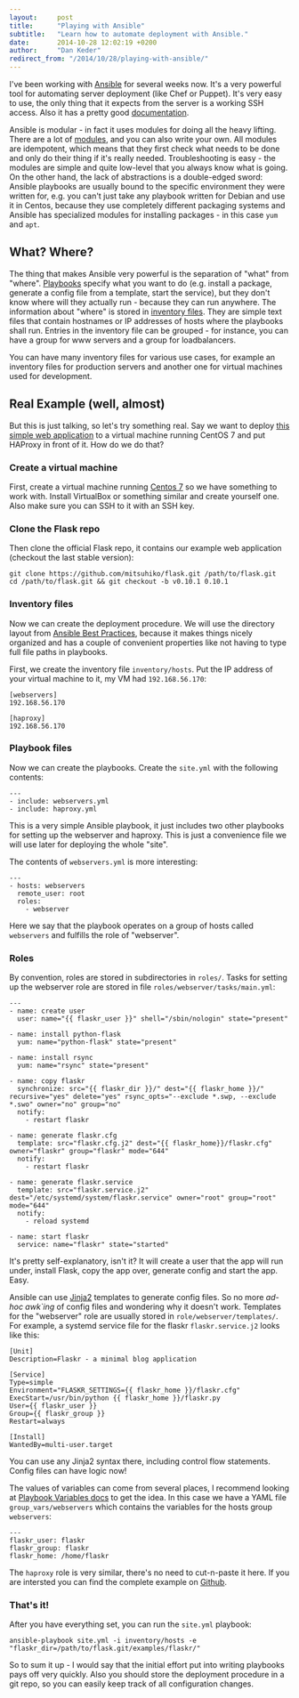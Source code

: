 ```yaml
---
layout:     post
title:      "Playing with Ansible"
subtitle:   "Learn how to automate deployment with Ansible."
date:       2014-10-28 12:02:19 +0200
author:     "Dan Keder"
redirect_from: "/2014/10/28/playing-with-ansible/"
---
```


I've been working with [Ansible](http://www.ansible.com/) for several weeks now.
It's a very powerful tool for automating server deployment (like Chef or
Puppet). It's very easy to use, the only thing that it expects from the server
is a working SSH access. Also it has a pretty good [documentation](http://docs.ansible.com).

Ansible is modular - in fact it uses modules for doing all the heavy lifting.
There are a lot of [modules](http://docs.ansible.com/modules.html), and you can
also write your own. All modules are idempotent, which means that they first
check what needs to be done and only do their thing if it's really needed.
Troubleshooting is easy - the modules are simple and quite low-level 
that you always know what is going. On the other hand, the lack of abstractions is a double-edged
sword: Ansible playbooks are usually bound to the specific environment they were
written for, e.g. you can't just take any playbook written for Debian and use it
in Centos, because they use completely different packaging systems and Ansible
has specialized modules for installing packages - in this case `yum` and `apt`.

What? Where?
------------

The thing that makes Ansible very powerful is the separation of "what" from
"where". [Playbooks](http://docs.ansible.com/playbooks.html)
specify what you want to do (e.g. install a package, generate a config
file from a template, start the service), but they don't know where will
they actually run - because they can run anywhere. The information about "where" is stored in
[inventory files](http://docs.ansible.com/intro_inventory.html). They are simple
text files that contain hostnames or IP addresses of hosts where the playbooks
shall run. Entries in the inventory file can be grouped - for instance, you can
have a group for www servers and a group for loadbalancers.

You can have many inventory files for various use cases, for example an
inventory files for production servers and another one for virtual machines used
for development.

Real Example (well, almost)
---------------------------

But this is just talking, so let's try something real. Say we want to
deploy [this simple web application](https://github.com/mitsuhiko/flask/tree/0.10.1/examples/flaskr)
to a virtual machine running CentOS 7 and put HAProxy in front of it. How do we
do that?

### Create a virtual machine

First, create a virtual machine running [Centos
7](http://www.centos.org/download/) so we have something to work with.
Install VirtualBox or something similar and create yourself one. Also make sure you can
SSH to it with an SSH key.

### Clone the Flask repo
Then clone the official Flask repo, it contains our example web application
(checkout the last stable version):

    git clone https://github.com/mitsuhiko/flask.git /path/to/flask.git
    cd /path/to/flask.git && git checkout -b v0.10.1 0.10.1

### Inventory files

Now we can create the deployment procedure. We will use the directory layout from
[Ansible Best Practices](http://docs.ansible.com/playbooks_best_practices.html),
because it makes things nicely organized and has a couple of convenient properties
like not having to type full file paths in playbooks.

First, we create the inventory file `inventory/hosts`. Put the IP address of
your virtual machine to it, my VM had `192.168.56.170`:

    [webservers]
    192.168.56.170

    [haproxy]
    192.168.56.170

### Playbook files

Now we can create the playbooks. Create the `site.yml` with the following contents:

    ---
    - include: webservers.yml
    - include: haproxy.yml

This is a very simple Ansible playbook, it just includes two other playbooks for setting up the webserver
and haproxy. This is just a convenience file we will use later for deploying the whole "site".

The contents of `webservers.yml` is more interesting:

    ---
    - hosts: webservers
      remote_user: root
      roles:
        - webserver

Here we say that the playbook operates on a group of hosts called `webservers`
and fulfills the role of "webserver".

### Roles

By convention, roles are stored in subdirectories in `roles/`. Tasks for
setting up the webserver role are stored in file `roles/webserver/tasks/main.yml`:

    ---
    - name: create user
      user: name="{{ flaskr_user }}" shell="/sbin/nologin" state="present"
    
    - name: install python-flask
      yum: name="python-flask" state="present"
    
    - name: install rsync
      yum: name="rsync" state="present"
    
    - name: copy flaskr
      synchronize: src="{{ flaskr_dir }}/" dest="{{ flaskr_home }}/" recursive="yes" delete="yes" rsync_opts="--exclude *.swp, --exclude *.swo" owner="no" group="no"
      notify:
        - restart flaskr
    
    - name: generate flaskr.cfg
      template: src="flaskr.cfg.j2" dest="{{ flaskr_home}}/flaskr.cfg" owner="flaskr" group="flaskr" mode="644"
      notify:
        - restart flaskr
    
    - name: generate flaskr.service
      template: src="flaskr.service.j2" dest="/etc/systemd/system/flaskr.service" owner="root" group="root" mode="644"
      notify:
        - reload systemd
    
    - name: start flaskr
      service: name="flaskr" state="started"

It's pretty self-explanatory, isn't it? It will create a user that the app will run
under, install Flask, copy the app over, generate config and start the app. Easy.

Ansible can use [Jinja2](http://jinja.pocoo.org/docs/dev/) templates to generate
config files. So no more *ad-hoc awk\`ing* of config files and wondering why it
doesn't work. Templates for the "webserver" role are usually stored in
`role/webserver/templates/`. For example, a systemd service file for the flaskr
`flaskr.service.j2` looks like this:

    [Unit]
    Description=Flaskr - a minimal blog application
    
    [Service]
    Type=simple
    Environment="FLASKR_SETTINGS={{ flaskr_home }}/flaskr.cfg"
    ExecStart=/usr/bin/python {{ flaskr_home }}/flaskr.py
    User={{ flaskr_user }}
    Group={{ flaskr_group }}
    Restart=always
    
    [Install]
    WantedBy=multi-user.target

You can use any Jinja2 syntax there, including control flow statements.
Config files can have logic now!

The values of variables can come from several places, I recommend looking at
[Playbook Variables docs](http://docs.ansible.com/playbooks_variables.html) to
get the idea. In this case we have a YAML file `group_vars/webservers` which
contains the variables for the hosts group `webservers`:

    ---
    flaskr_user: flaskr
    flaskr_group: flaskr
    flaskr_home: /home/flaskr

The `haproxy` role is very similar, there's no need to cut-n-paste it here. If
you are intersted you can find the complete example on
[Github](https://github.com/dankeder/ansible-example).

### That's it!

After you have everything set, you can run the `site.yml` playbook:

    ansible-playbook site.yml -i inventory/hosts -e "flaskr_dir=/path/to/flask.git/examples/flaskr/"

So to sum it up - I would say that the initial effort put into writing playbooks
pays off very quickly. Also you should store the deployment procedure in a git
repo, so you can easily keep track of all configuration changes.
